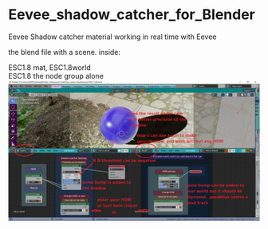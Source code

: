 # Eevee_shadow_catcher_for_Blender
Eevee Shadow catcher material working in real time with Eevee

the blend file with a scene. inside:      

ESC1.8 mat, ESC1.8world   
ESC1.8 the node group alone
![](ESCv1_8.blend.jpg)

